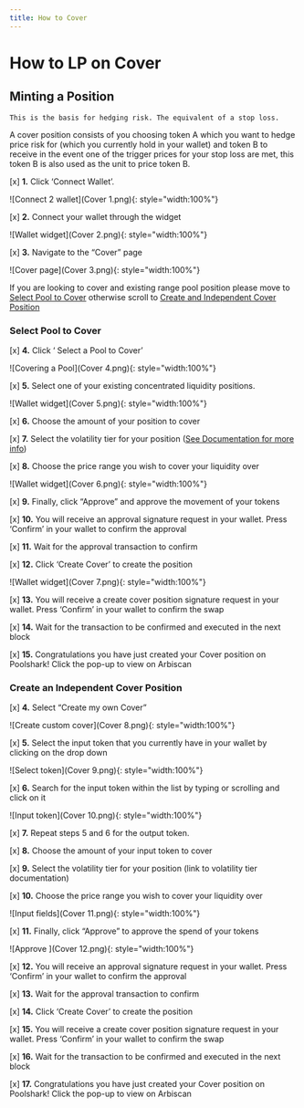 ```yaml
---
title: How to Cover
---
```


# How to LP on Cover

## Minting a Position

    This is the basis for hedging risk. The equivalent of a stop loss.

A cover position consists of you choosing token A which you want to hedge price risk for (which you currently hold in your wallet) and token B to receive in the event one of the trigger prices for your stop loss are met, this token B is also used as the unit to price token B.

[x] **1.** Click ‘Connect Wallet’.

![Connect 2 wallet](Cover 1.png){: style="width:100%"}

[x] **2.** Connect your wallet through the widget

![Wallet widget](Cover 2.png){: style="width:100%"}

[x] **3.** Navigate to the “Cover” page

![Cover page](Cover 3.png){: style="width:100%"}

If you are looking to cover and existing range pool position please move to [Select Pool to Cover](#Select-Pool-to-Cover) otherwise scroll to [Create and Independent Cover Position](#create-an-independent-cover-position)

### Select Pool to Cover

[x] **4.** Click ‘ Select a Pool to Cover’

![Covering a Pool](Cover 4.png){: style="width:100%"}

[x] **5.** Select one of your existing concentrated liquidity positions.

![Wallet widget](Cover 5.png){: style="width:100%"}

[x] **6.** Choose the amount of your position to cover

[x] **7.** Select the volatility tier for your position ([See Documentation for more info](https://docs.poolshark.fi/overview/glossary/#how-volatility-tiers-work))

[x] **8.** Choose the price range you wish to cover your liquidity over

![Wallet widget](Cover 6.png){: style="width:100%"}

[x] **9.** Finally, click “Approve” and approve the movement of your tokens

[x] **10.** You will receive an approval signature request in your wallet. Press ‘Confirm’ in your wallet to confirm the approval

[x] **11.** Wait for the approval transaction to confirm

[x] **12.** Click ‘Create Cover’ to create the position

![Wallet widget](Cover 7.png){: style="width:100%"}

[x] **13.** You will receive a create cover position signature request in your wallet. Press ‘Confirm’ in your wallet to confirm the swap

[x] **14.** Wait for the transaction to be confirmed and executed in the next block

[x] **15.** Congratulations you have just created your Cover position on Poolshark! Click the pop-up to view on Arbiscan

### Create an Independent Cover Position

[x] **4.** Select “Create my own Cover”

![Create custom cover](Cover 8.png){: style="width:100%"}

[x] **5.** Select the input token that you currently have in your wallet by clicking on the drop down

![Select token](Cover 9.png){: style="width:100%"}

[x] **6.** Search for the input token within the list by typing or scrolling and click on it

![Input token](Cover 10.png){: style="width:100%"}

[x] **7.** Repeat steps 5 and 6 for the output token.

[x] **8.** Choose the amount of your input token to cover

[x] **9.** Select the volatility tier for your position (link to volatility tier documentation)

[x] **10.** Choose the price range you wish to cover your liquidity over

![Input fields](Cover 11.png){: style="width:100%"}

[x] **11.** Finally, click “Approve” to approve the spend of your tokens

![Approve ](Cover 12.png){: style="width:100%"}

[x] **12.** You will receive an approval signature request in your wallet. Press ‘Confirm’ in your wallet to confirm the approval

[x] **13.** Wait for the approval transaction to confirm

[x] **14.** Click ‘Create Cover’ to create the position

[x] **15.** You will receive a create cover position signature request in your wallet. Press ‘Confirm’ in your wallet to confirm the swap

[x] **16.** Wait for the transaction to be confirmed and executed in the next block

[x] **17.** Congratulations you have just created your Cover position on Poolshark! Click the pop-up to view on Arbiscan

<br><br><br>
